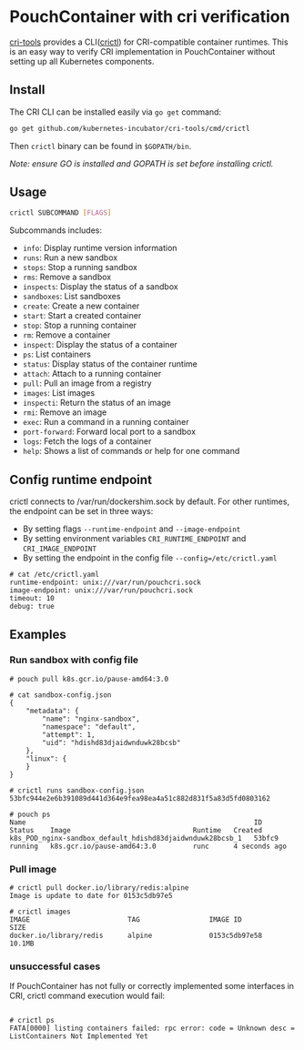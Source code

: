 # PouchContainer with cri verification

[cri-tools](https://github.com/kubernetes-incubator/cri-tools) provides a CLI([crictl](https://github.com/kubernetes-incubator/cri-tools/blob/master/docs/crictl.md)) for CRI-compatible container runtimes. This is an easy way to verify CRI implementation in PouchContainer without setting up all Kubernetes components.

## Install

The CRI CLI can be installed easily via `go get` command:

```bash
go get github.com/kubernetes-incubator/cri-tools/cmd/crictl
```

Then `crictl` binary can be found in `$GOPATH/bin`.

*Note: ensure GO is installed and GOPATH is set before installing crictl.*

## Usage

```bash
crictl SUBCOMMAND [FLAGS]
```

Subcommands includes:

- `info`:          Display runtime version information
- `runs`:          Run a new sandbox
- `stops`:         Stop a running sandbox
- `rms`:           Remove a sandbox
- `inspects`:      Display the status of a sandbox
- `sandboxes`:     List sandboxes
- `create`:        Create a new container
- `start`:         Start a created container
- `stop`:          Stop a running container
- `rm`:            Remove a container
- `inspect`:       Display the status of a container
- `ps`:            List containers
- `status`:        Display status of the container runtime
- `attach`:        Attach to a running container
- `pull`:          Pull an image from a registry
- `images`:        List images
- `inspecti`:      Return the status of an image
- `rmi`:           Remove an image
- `exec`:          Run a command in a running container
- `port-forward`:  Forward local port to a sandbox
- `logs`:          Fetch the logs of a container
- `help`:          Shows a list of commands or help for one command

## Config runtime endpoint

crictl connects to /var/run/dockershim.sock by default. For other runtimes, the endpoint can be set in three ways:

- By setting flags `--runtime-endpoint` and `--image-endpoint`
- By setting environment variables `CRI_RUNTIME_ENDPOINT` and `CRI_IMAGE_ENDPOINT`
- By setting the endpoint in the config file `--config=/etc/crictl.yaml`

```
# cat /etc/crictl.yaml
runtime-endpoint: unix:///var/run/pouchcri.sock
image-endpoint: unix:///var/run/pouchcri.sock
timeout: 10
debug: true
```

## Examples

### Run sandbox with config file

```
# pouch pull k8s.gcr.io/pause-amd64:3.0

# cat sandbox-config.json
{
    "metadata": {
        "name": "nginx-sandbox",
        "namespace": "default",
        "attempt": 1,
        "uid": "hdishd83djaidwnduwk28bcsb"
    },
    "linux": {
    }
}

# crictl runs sandbox-config.json
53bfc944e2e6b391089d441d364e9fea98ea4a51c882d831f5a83d5fd0803162

# pouch ps
Name                                                        ID       Status    Image                              Runtime   Created
k8s_POD_nginx-sandbox_default_hdishd83djaidwnduwk28bcsb_1   53bfc9   running   k8s.gcr.io/pause-amd64:3.0         runc      4 seconds ago
```

### Pull image

```
# crictl pull docker.io/library/redis:alpine
Image is update to date for 0153c5db97e5

# crictl images
IMAGE                        TAG                 IMAGE ID            SIZE
docker.io/library/redis      alpine              0153c5db97e58       10.1MB
```

### unsuccessful cases

If PouchContainer has not fully or correctly implemented some interfaces in CRI, crictl command execution would fail:

```

# crictl ps
FATA[0000] listing containers failed: rpc error: code = Unknown desc = ListContainers Not Implemented Yet
```

